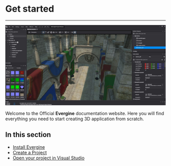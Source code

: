 # Get started

---

![Graphics](images/EvergineStudio.jpg)

Welcome to the Official **Evergine** documentation website. Here you will find everything you need to start creating 3D application from scratch.

## In this section

* [Install Evergine](install.md)
* [Create a Project](create_project.md)
* [Open your project in Visual Studio](open_in_vs.md)
